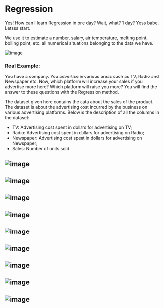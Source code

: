 # Regression

Yes! How can I learn Regression in one day? Wait, what? 1 day? Yess babe. Letsss start.

We use it to estimate a number, salary, air temperature, melting point, boiling point, etc. all numerical situations belonging to the data we have.


![image](https://github.com/hocuf/Machine-Learning-Topic/assets/92105996/8ae17b98-71e4-4f63-b5e4-29e91441aeb1)



### Real Example:

You have a company. You advertise in various areas such as TV, Radio and Newspaper etc. Now, which platform will increase your sales if you advertise more here? Which platform will raise you more? You will find the answer to these questions with the Regression method.

The dataset given here contains the data about the sales of the product. The dataset is about the advertising cost incurred by the business on various advertising platforms. Below is the description of all the columns in the dataset:
 - 	TV: Advertising cost spent in dollars for advertising on TV;
 - 	Radio: Advertising cost spent in dollars for advertising on Radio;
 - 	Newspaper: Advertising cost spent in dollars for advertising on Newspaper;
 - 	Sales: Number of units sold



![image](https://github.com/hocuf/Machine-Learning-Topic/assets/92105996/19847e8a-de17-466e-a747-0c7e74bc462c)
-----------------------------
![image](https://github.com/hocuf/Machine-Learning-Topic/assets/92105996/41620e12-7a50-4021-879a-34c25cc99e05)
----------------------------------
![image](https://github.com/hocuf/Machine-Learning-Topic/assets/92105996/c1df0f0f-20fe-4895-ae27-3c17de6866bb)
---------------------------------
![image](https://github.com/hocuf/Machine-Learning-Topic/assets/92105996/7cb17294-4c0e-4aaf-9f05-1f51bf8a8ed4)
-----------------------------
![image](https://github.com/hocuf/Machine-Learning-Topic/assets/92105996/495a9491-b461-41a2-883b-fca64f330168) 
--------------------------------
![image](https://github.com/hocuf/Machine-Learning-Topic/assets/92105996/2561b2cb-bced-4001-b60a-62dd874eceea)
-----------------------------------
![image](https://github.com/hocuf/Machine-Learning-Topic/assets/92105996/c8b537cc-9d68-4bba-9ba9-fc0cd453441b)
--------------------------------
![image](https://github.com/hocuf/Machine-Learning-Topic/assets/92105996/31358e28-79be-4fa5-9af9-38224c89e5c0)
-----------------------------------
![image](https://github.com/hocuf/Machine-Learning-Topic/assets/92105996/322959ce-1d9f-499b-bd0d-50691f7fdca3)
-----------------------------------
